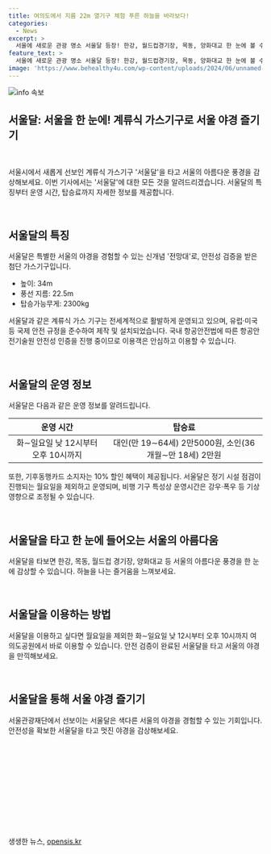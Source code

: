 ```yaml
---
title: 여의도에서 지름 22m 열기구 체험 푸른 하늘을 바라보다!
categories:
  - News
excerpt: >
  서울에 새로운 관광 명소 서울달 등장! 한강, 월드컵경기장, 목동, 양화대교 한 눈에 볼 수 있는 유료 견학 투어로 관심을 끌고 있다. 지름 22.5m의 열기구는 하늘을 나는 느낌을 선사하며, 서울 야경을 한눈에 감상할 수 있다. 8월 23일부터 정식 개장하여 8월 22일까지 시범 운영을 한 뒤 8월 23일부터는 유료로 운영된다. 서울시 관계자는 안전성 검증을 마쳤으니 걱정하지 않아도 된다며 안전성을 강조했다. 서울달은 화∼일요일 낮 12시부터 오후 10시까지 운영되며 탑승료는 대인 2만5000원, 소인 2만원이다.
feature_text: >
  서울에 새로운 관광 명소 서울달 등장! 한강, 월드컵경기장, 목동, 양화대교 한 눈에 볼 수 있는 유료 견학 투어로 관심을 끌고 있다. 지름 22.5m의 열기구는 하늘을 나는 느낌을 선사하며, 서울 야경을 한눈에 감상할 수 있다. 8월 23일부터 정식 개장하여 8월 22일까지 시범 운영을 한 뒤 8월 23일부터는 유료로 운영된다. 서울시 관계자는 안전성 검증을 마쳤으니 걱정하지 않아도 된다며 안전성을 강조했다. 서울달은 화∼일요일 낮 12시부터 오후 10시까지 운영되며 탑승료는 대인 2만5000원, 소인 2만원이다.
image: 'https://www.behealthy4u.com/wp-content/uploads/2024/06/unnamed-file.png'
---
```


<p><img src="https://www.behealthy4u.com/wp-content/uploads/2024/06/unnamed-file.png" alt="info 속보" /></p>

<h2 data-ke-size="size26">서울달: 서울을 한 눈에! 계류식 가스기구로 서울 야경 즐기기</h2>

<p data-ke-size="size16">&nbsp;</p>

<p>서울시에서 새롭게 선보인 계류식 가스기구 '서울달'을 타고 서울의 아름다운 풍경을 감상해보세요. 이번 기사에서는 '서울달'에 대한 모든 것을 알려드리겠습니다. 서울달의 특징부터 운영 시간, 탑승료까지 자세한 정보를 제공합니다.</p>

<p data-ke-size="size16">&nbsp;</p>

<h2 data-ke-size="size24">서울달의 특징</h2>

<p data-ke-size="size16">서울달은 특별한 서울의 야경을 경험할 수 있는 신개념 '전망대'로, 안전성 검증을 받은 첨단 가스기구입니다.</p>

<ul>
<li>높이: 34m</li>
<li>풍선 지름: 22.5m</li>
<li>탑승가능무게: 2300kg</li>
</ul>

<p data-ke-size="size16">서울달과 같은 계류식 가스 기구는 전세계적으로 활발하게 운영되고 있으며, 유럽·미국 등 국제 안전 규정을 준수하여 제작 및 설치되었습니다. 국내 항공안전법에 따른 항공안전기술원 안전성 인증을 진행 중이므로 이용객은 안심하고 이용할 수 있습니다.</p>

<p data-ke-size="size16">&nbsp;</p>

<h2 data-ke-size="size24">서울달의 운영 정보</h2>

<p data-ke-size="size16">서울달은 다음과 같은 운영 정보를 알려드립니다.</p>

<table>
<thead>
<tr>
<th style="text-align: center;">운영 시간</th>
<th style="text-align: center;">탑승료</th>
</tr>
</thead>
<tbody>
<tr>
<td style="text-align: center;">화∼일요일 낮 12시부터 오후 10시까지</td>
<td style="text-align: center;">대인(만 19∼64세) 2만5000원, 소인(36개월∼만 18세) 2만원</td>
</tr>
</tbody>
</table>

<p data-ke-size="size16">또한, 기후동행카드 소지자는 10% 할인 혜택이 제공됩니다. 서울달은 정기 시설 점검이 진행되는 월요일을 제외하고 운영되며, 비행 기구 특성상 운영시간은 강우·폭우 등 기상 영향으로 조정될 수 있습니다.</p>

<p data-ke-size="size16">&nbsp;</p>

<h2 data-ke-size="size24">서울달을 타고 한 눈에 들어오는 서울의 아름다움</h2>

<p data-ke-size="size16">서울달을 타보면 한강, 목동, 월드컵 경기장, 양화대교 등 서울의 아름다운 풍경을 한 눈에 감상할 수 있습니다. 하늘을 나는 즐거움을 느껴보세요.</p>

<p data-ke-size="size16">&nbsp;</p>

<h2 data-ke-size="size24">서울달을 이용하는 방법</h2>

<p data-ke-size="size16">서울달을 이용하고 싶다면 월요일을 제외한 화∼일요일 낮 12시부터 오후 10시까지 여의도공원에서 바로 이용할 수 있습니다. 안전 검증이 완료된 서울달을 타고 서울의 야경을 만끽해보세요.</p>

<p data-ke-size="size16">&nbsp;</p>

<h2 data-ke-size="size24">서울달을 통해 서울 야경 즐기기</h2>

<p data-ke-size="size16">서울관광재단에서 선보이는 서울달은 색다른 서울의 야경을 경험할 수 있는 기회입니다. 안전성을 확보한 서울달을 타고 멋진 야경을 감상해보세요.</p>

<p data-ke-size="size16">&nbsp;</p>

<p data-ke-size="size16">&nbsp;</p>

<p data-ke-size="size16">&nbsp;</p>

<p data-ke-size="size16">&nbsp;</p>

<p data-ke-size="size16">&nbsp;</p>

<p data-ke-size="size16">&nbsp;</p>
생생한 뉴스, <a href="https://opensis.kr" rel="dofollow">opensis.kr</a>


